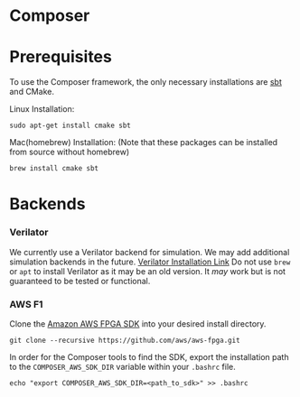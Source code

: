 # Composer

# Prerequisites 

To use the Composer framework, the only necessary installations are [sbt](https://www.scala-sbt.org) and CMake.

Linux Installation:
```shell
sudo apt-get install cmake sbt
```

Mac(homebrew) Installation: (Note that these packages can be installed from source without homebrew)
```shell
brew install cmake sbt
```

# Backends

### Verilator

We currently use a Verilator backend for simulation. We may add additional simulation backends in the future.
[Verilator Installation Link](https://verilator.org/guide/latest/install.html)
Do not use `brew` or `apt` to install Verilator as it may be an old version.
It _may_ work but is not guaranteed to be tested or functional.

### AWS F1
Clone the [Amazon AWS FPGA SDK](https://github.com/aws/aws-fpga) into your desired install directory.
```shell
git clone --recursive https://github.com/aws/aws-fpga.git
```
In order for the Composer tools to find the SDK, export the installation path to the `COMPOSER_AWS_SDK_DIR` variable
within your `.bashrc` file.
```shell
echo "export COMPOSER_AWS_SDK_DIR=<path_to_sdk>" >> .bashrc
```



